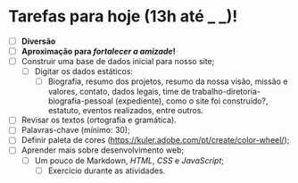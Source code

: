 # Tarefas para hoje (13h até _ _)!

- [ ] **Diversão**
- [ ] **Aproximação para *fortalecer a amizade*!**
- [ ] Construir uma base de dados inicial para nosso site;
  - [ ] Digitar os dados estáticos:
    - [ ] Biografia, resumo dos projetos, resumo da nossa visão, missão e valores, contato, dados legais, time de trabalho-diretoria-biografia-pessoal (expediente), como o site foi construído?, estatuto, eventos realizados, entre outros.
- [ ] Revisar os textos (ortografia e gramática).
- [ ] Palavras-chave (mínimo: 30);
- [ ] Definir paleta de cores (https://kuler.adobe.com/pt/create/color-wheel/);
- [ ] Aprender mais sobre desenvolvimento web;
  - [ ] Um pouco de Markdown, *HTML*, *CSS* e *JavaScript*;
    - [ ] Exercício durante as atividades.

